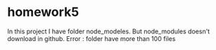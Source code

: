 # homework5
In this project I have folder node_modeles.
But node_modules doesn't download in github. Error : folder have more than 100 files
